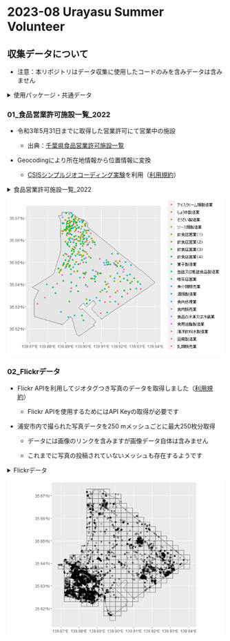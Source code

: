 # 2023-08 Urayasu Summer Volunteer

## 収集データについて

- 注意：本リポジトリはデータ収集に使用したコードのみを含みデータは含みません

<details>
<summary>使用パッケージ・共通データ</summary>

``` r
library(tidyverse)
library(sf)

adminbdry_2023 <- read_sf("data/行政区域_2023.geojson")
```

</details>

### 01_食品営業許可施設一覧_2022

- 令和3年5月31日までに取得した営業許可にて営業中の施設

  - 出典：[千葉県食品営業許可施設一覧](https://www.pref.chiba.lg.jp/eishi/kyokaitiran/syokuhineigyoukyoka.html)

- Geocodingにより所在地情報から位置情報に変換

  - [CSISシンプルジオコーディング実験](https://geocode.csis.u-tokyo.ac.jp/)を利用（[利用規約](https://geocode.csis.u-tokyo.ac.jp/home/simple-geocoding/simple-geocoding-tems-of-use/)）

<details>
<summary>食品営業許可施設一覧_2022</summary>

``` r
licensed_food_business_2022 <- read_sf("data/食品営業許可施設一覧_2022.geojson")

licensed_food_business_2022 |> 
  ggplot() +
  geom_sf(data = adminbdry_2023) +
  geom_sf(aes(color = `業種`)) +
  scale_color_discrete(NULL)
```

</details>

![](README_files/figure-commonmark/食品営業許可施設一覧_2022-1.png)

### 02_Flickrデータ

- Flickr
  APIを利用してジオタグつき写真のデータを取得しました（[利用規約](https://www.flickr.com/help/terms/apihttps://www.flickr.com/help/terms/api)）

  - Flickr APIを使用するためにはAPI Keyの取得が必要です

- 浦安市内で撮られた写真データを250 mメッシュごとに最大250枚分取得

  - データには画像のリンクを含みますが画像データ自体は含みません

  - これまでに写真の投稿されていないメッシュも存在するようです

<details>
<summary>Flickrデータ</summary>

``` r
photo_search_flickr <- read_sf("data/Flickrデータ.geojson")
grid250m_adminbdry_2023 <- read_sf("data/250mメッシュ_行政区域_2023.geojson")

photo_search_flickr |> 
  ggplot() +
  geom_sf(data = adminbdry_2023) +
  geom_sf(data = grid250m_adminbdry_2023,
          fill = "transparent") +
  geom_sf(alpha = 0.25)
```

</details>

![](README_files/figure-commonmark/Flickrデータ-1.png)
